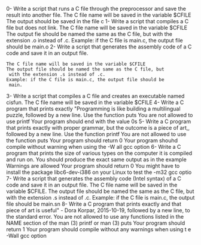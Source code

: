 0- Write a script that runs a C file through the preprocessor and save the result into another file.
	The C file name will be saved in the variable $CFILE
	The output should be saved in the file c
1- Write a script that compiles a C file but does not link.
	The C file name will be saved in the variable $CFILE
	The output fie should be named the same as the C file, but
	 with the extension .o instead of .c.
	Example: if the C file is main.c, the output file should be
	 main.o
2- Write a script that generates the assembly code of a C code and save it in an output file.

	The C file name will be saved in the variable $CFILE
	The output file should be named the same as the C file, but
	 with the extension .s instead of .c.
	Example: if the C file is main.c, the output file should be
	 main.
3- Write a script that compiles a C file and creates an executable named cisfun.
	The C file name will be saved in the variable $CFILE
4- Write a C program that prints exactly "Programming is like building a multilingual puzzle, followed by a new line.
	Use the function puts
	You are not allowed to use printf
	Your program should end with the value 0s
5- Write a C program that prints exactly with proper grammar, but the outcome is a piece of art,, followed by a new line.
	Use the function printf
	You are not allowed to use the function puts
	Your program should return 0
	Your program shouhd compile without warning when using the -W		all gcc option
6- Write a C program that prints the size of various types on the computer it is compiled and run on.
	You should produce the exact same output as in the example
	Warnings are allowed
	Your program should return 0
	You might have to install the package libc6-dev-i386 on your 		Linux to test the -m32 gcc optio
7- Write a script that generates the assembly code (Intel syntax) of a C code and save it in an output file.
	The C file name will be saved in the variable $CFILE.
	The output file should be named the same as the C file, but with the extension .s instead of .c.
	Example: if the C file is main.c, the output file should be main.sn
8- Write a C program that prints exactly and that piece of art is useful" - Dora Korpar, 2015-10-19, followed by a new line, to the standard error.
	You are not allowed to use any functions listed in the NAME
	 section of the man (3) printf or man (3) puts
	Your program should return 1
	Your program should compile without any warnings when using t		e -Wall gcc option

